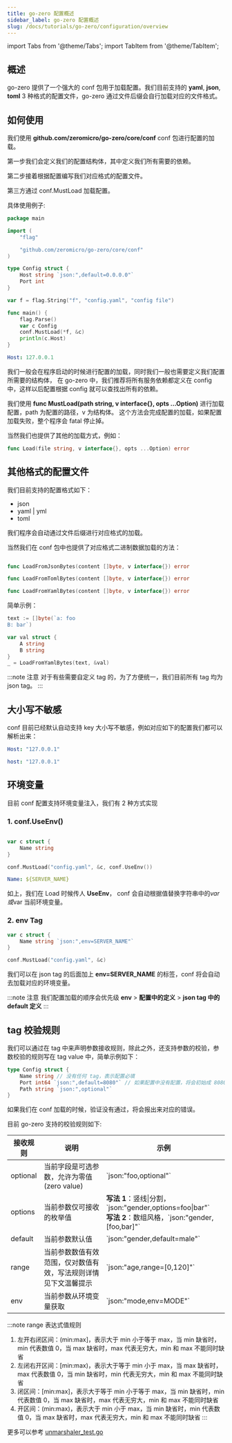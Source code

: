 ```yaml
---
title: go-zero 配置概述
sidebar_label: go-zero 配置概述
slug: /docs/tutorials/go-zero/configuration/overview
---
```


import Tabs from '@theme/Tabs';
import TabItem from '@theme/TabItem';

## 概述

go-zero 提供了一个强大的 conf 包用于加载配置。我们目前支持的 **yaml**, **json**, **toml** 3 种格式的配置文件，go-zero 通过文件后缀会自行加载对应的文件格式。

## 如何使用

我们使用 **github.com/zeromicro/go-zero/core/conf** conf 包进行配置的加载。

第一步我们会定义我们的配置结构体，其中定义我们所有需要的依赖。

第二步接着根据配置编写我们对应格式的配置文件。

第三方通过 conf.MustLoad 加载配置。

具体使用例子:

<Tabs>

<TabItem value="go" label="main.go" default>

```go
package main

import (
    "flag"

    "github.com/zeromicro/go-zero/core/conf"
)

type Config struct {
    Host string `json:",default=0.0.0.0"`
    Port int
}

var f = flag.String("f", "config.yaml", "config file")

func main() {
    flag.Parse()
    var c Config
    conf.MustLoad(*f, &c)
    println(c.Host)
}
```

</TabItem>

<TabItem value="yaml" label="config.yaml">

```yaml
Host: 127.0.0.1
```

</TabItem>
</Tabs>

我们一般会在程序启动的时候进行配置的加载，同时我们一般也需要定义我们配置所需要的结构体，
在 go-zero 中，我们推荐将所有服务依赖都定义在 config 中，这样以后配置根据 config 就可以查找出所有的依赖。

我们使用 **func MustLoad(path string, v interface{}, opts ...Option)** 进行加载配置，path 为配置的路径，v 为结构体。 这个方法会完成配置的加载，如果配置加载失败，整个程序会 fatal 停止掉。

当然我们也提供了其他的加载方式，例如：

```go
func Load(file string, v interface{}, opts ...Option) error
```

## 其他格式的配置文件

我们目前支持的配置格式如下：

- json
- yaml | yml
- toml

我们程序会自动通过文件后缀进行对应格式的加载。

当然我们在 conf 包中也提供了对应格式二进制数据加载的方法：

```go

func LoadFromJsonBytes(content []byte, v interface{}) error

func LoadFromTomlBytes(content []byte, v interface{}) error

func LoadFromYamlBytes(content []byte, v interface{}) error
```

简单示例：

```go
text := []byte(`a: foo
B: bar`)

var val struct {
    A string
    B string
}
_ = LoadFromYamlBytes(text, &val)
```

:::note 注意
对于有些需要自定义 tag 的，为了方便统一，我们目前所有 tag 均为 json tag。
:::

## 大小写不敏感

conf 目前已经默认自动支持 key 大小写不敏感，例如对应如下的配置我们都可以解析出来：

```yaml
Host: "127.0.0.1"

host: "127.0.0.1"
```

## 环境变量

目前 conf 配置支持环境变量注入，我们有 2 种方式实现

### 1. **conf.UseEnv()**

```go

var c struct {
    Name string
}

conf.MustLoad("config.yaml", &c, conf.UseEnv())

```

```config.yaml
Name: ${SERVER_NAME}
```

如上，我们在 Load 时候传人 **UseEnv**， conf 会自动根据值替换字符串中的${var}或$var 当前环境变量。

### 2. env Tag

```go
var c struct {
    Name string `json:",env=SERVER_NAME"`
}

conf.MustLoad("config.yaml", &c)
```

我们可以在 json tag 的后面加上 **env=SERVER_NAME** 的标签，conf 将会自动去加载对应的环境变量。

:::note 注意
我们配置加载的顺序会优先级 **env** > **配置中的定义** > **json tag 中的 default 定义**
:::

## tag 校验规则

我们可以通过在 tag 中来声明参数接收规则，除此之外，还支持参数的校验，参数校验的规则写在 tag value 中，简单示例如下：

```go
type Config struct {
    Name string // 没有任何 tag，表示配置必填
    Port int64 `json:",default=8080"` // 如果配置中没有配置，将会初始成 8080
    Path string `json:",optional"`
}
```

如果我们在 conf 加载的时候，验证没有通过，将会报出来对应的错误。

目前 go-zero 支持的校验规则如下:

| 接收规则 | 说明                                                           | 示例                                                                                                              |
| -------- | -------------------------------------------------------------- | ----------------------------------------------------------------------------------------------------------------- |
| optional | 当前字段是可选参数，允许为零值(zero value)                     | \`json:"foo,optional"\`                                                                                           |
| options  | 当前参数仅可接收的枚举值                                       | **写法 1**：竖线\|分割，\`json:"gender,options=foo\|bar"\` <br/>**写法 2**：数组风格，\`json:"gender,[foo,bar]"\` |
| default  | 当前参数默认值                                                 | \`json:"gender,default=male"\`                                                                                    |
| range    | 当前参数数值有效范围，仅对数值有效，写法规则详情见下文温馨提示 | \`json:"age,range=[0,120]"\`                                                                                      |
| env      | 当前参数从环境变量获取                                         | \`json:"mode,env=MODE"\`                                                                                          |

:::note range 表达式值规则

1. 左开右闭区间：(min:max]，表示大于 min 小于等于 max，当 min 缺省时，min 代表数值 0，当 max 缺省时，max 代表无穷大，min 和 max 不能同时缺省
1. 左闭右开区间：[min:max)，表示大于等于 min 小于 max，当 max 缺省时，max 代表数值 0，当 min 缺省时，min 代表无穷大，min 和 max 不能同时缺省
1. 闭区间：[min:max]，表示大于等于 min 小于等于 max，当 min 缺省时，min 代表数值 0，当 max 缺省时，max 代表无穷大，min 和 max 不能同时缺省
1. 开区间：(min:max)，表示大于 min 小于 max，当 min 缺省时，min 代表数值 0，当 max 缺省时，max 代表无穷大，min 和 max 不能同时缺省
   :::

更多可以参考 [unmarshaler_test.go](https://github.com/zeromicro/go-zero/blob/master/core/mapping/unmarshaler_test.go)
